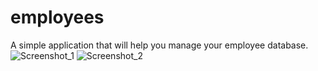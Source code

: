 # employees
A simple application that will help you manage your employee database.
![Screenshot_1](https://user-images.githubusercontent.com/102466617/211349043-b12af8e0-6c58-413a-ad57-069dbb392cd5.png)
![Screenshot_2](https://user-images.githubusercontent.com/102466617/211349050-41b2916c-4733-4f4c-818d-c643447d6b32.png)
